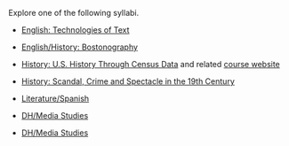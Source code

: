 Explore one of the following syllabi. 

- [English: Technologies of Text](https://s18tot.ryancordell.org/)

- [English/History: Bostonography](http://bostonography.benschmidt.org/)

- [History: U.S. History Through Census Data](http://www.emilyklancher.com/teaching/history90_01_fall.pdf)
and related [course website](https://journeys.dartmouth.edu/censushistory/)

- [History: Scandal, Crime and Spectacle in the 19th Century](https://github.com/nolauren/workshops/blob/master/urdhpedagogy/files/History211.pdf)

- [Literature/Spanish](http://eliterature.digitalhumanities.berkeley.edu/)

- [DH/Media Studies](https://miriamposner.com/dh150w15/)

- [DH/Media Studies](http://digitalmateriallabor.org/syllabus/)
